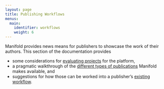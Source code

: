 ```yaml
---
layout: page
title: Publishing Workflows
menus:
  main:
    identifier: workflows
    weight: 6
---
```


Manifold provides news means for publishers to showcase the work of their authors. This section of the documentation provides

- some considerations for [evaluating projects](/docs/publishing/proposals) for the platform,
- a pragmatic walkthrough of the [different types of publications](/docs/publishing/project_types) Manifold makes available, and
- suggestions for how those can be worked into a publisher’s [existing workflow](/docs/publishing/workflow).
